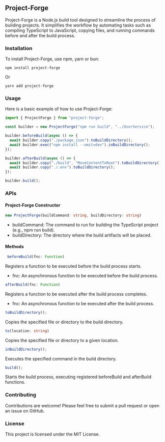 ## Project-Forge

Project-Forge is a Node.js build tool designed to streamline the process of building projects. It simplifies the workflow by automating tasks such as compiling TypeScript to JavaScript, copying files, and running commands before and after the build process.

### Installation

To install Project-Forge, use npm, yarn or bun:

```cli
npm install project-forge
```

Or

```cli
yarn add project-forge
```

### Usage

Here is a basic example of how to use Project-Forge:

```ts
import { ProjectForge } from "project-forge";

const builder = new ProjectForge("npm run build", "../UserService");

builder.beforeBuild(async () => {
  await builder.copy("./package.json").toBuildDirectory();
  await builder.exec("npm install --omit=dev").inBuildDirectory();
});

builder.afterBuild(async () => {
  await builder.copy("./build", "MoveContentToRoot").toBuildDirectory();
  await builder.copy("./.env").toBuildDirectory();
});

builder.build();
```

### APIs

#### Project-Forge Constructor

```ts
new ProjectForge(buildCommand: string, buildDirectory: string)
```

- buildCommand: The command to run for building the TypeScript project (e.g., npm run build).
- buildDirectory: The directory where the build artifacts will be placed.

#### Methods

```ts
 beforeBuild(fnc: Function)
```

Registers a function to be executed before the build process starts.

- fnc: An asynchronous function to be executed before the build process.

```ts
afterBuild(fnc: Function)
```

Registers a function to be executed after the build process completes.

- fnc: An asynchronous function to be executed after the build process.

```ts
toBuildDirectory();
```

Copies the specified file or directory to the build directory.

```ts
to(location: string)
```

Copies the specified file or directory to a given location.

```ts
inBuildDirectory();
```

Executes the specified command in the build directory.

```ts
build();
```

Starts the build process, executing registered beforeBuild and afterBuild functions.

### Contributing

Contributions are welcome! Please feel free to submit a pull request or open an issue on GitHub.

### License

This project is licensed under the MIT License.
